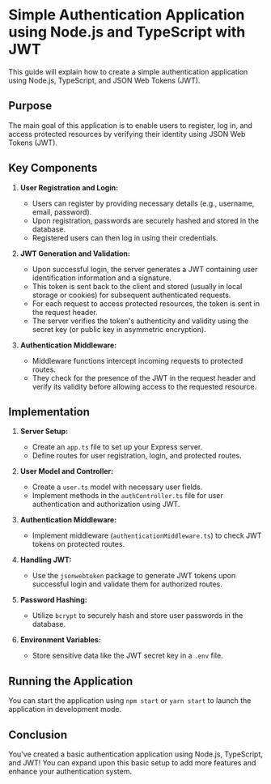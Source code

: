 # Simple Authentication Application using Node.js and TypeScript with JWT

This guide will explain how to create a simple authentication application using Node.js, TypeScript, and JSON Web Tokens (JWT).

## Purpose

The main goal of this application is to enable users to register, log in, and access protected resources by verifying their identity using JSON Web Tokens (JWT).

## Key Components

1. **User Registration and Login:**
   - Users can register by providing necessary details (e.g., username, email, password).
   - Upon registration, passwords are securely hashed and stored in the database.
   - Registered users can then log in using their credentials.

2. **JWT Generation and Validation:**
   - Upon successful login, the server generates a JWT containing user identification information and a signature.
   - This token is sent back to the client and stored (usually in local storage or cookies) for subsequent authenticated requests.
   - For each request to access protected resources, the token is sent in the request header.
   - The server verifies the token's authenticity and validity using the secret key (or public key in asymmetric encryption).

3. **Authentication Middleware:**
   - Middleware functions intercept incoming requests to protected routes.
   - They check for the presence of the JWT in the request header and verify its validity before allowing access to the requested resource.

## Implementation

1. **Server Setup:**
   - Create an `app.ts` file to set up your Express server.
   - Define routes for user registration, login, and protected routes.

2. **User Model and Controller:**
   - Create a `user.ts` model with necessary user fields.
   - Implement methods in the `authController.ts` file for user authentication and authorization using JWT.

3. **Authentication Middleware:**
   - Implement middleware (`authenticationMiddleware.ts`) to check JWT tokens on protected routes.

4. **Handling JWT:**
   - Use the `jsonwebtoken` package to generate JWT tokens upon successful login and validate them for authorized routes.

5. **Password Hashing:**
   - Utilize `bcrypt` to securely hash and store user passwords in the database.

6. **Environment Variables:**
   - Store sensitive data like the JWT secret key in a `.env` file.

## Running the Application

You can start the application using `npm start` or `yarn start` to launch the application in development mode.

## Conclusion

You've created a basic authentication application using Node.js, TypeScript, and JWT! You can expand upon this basic setup to add more features and enhance your authentication system.
